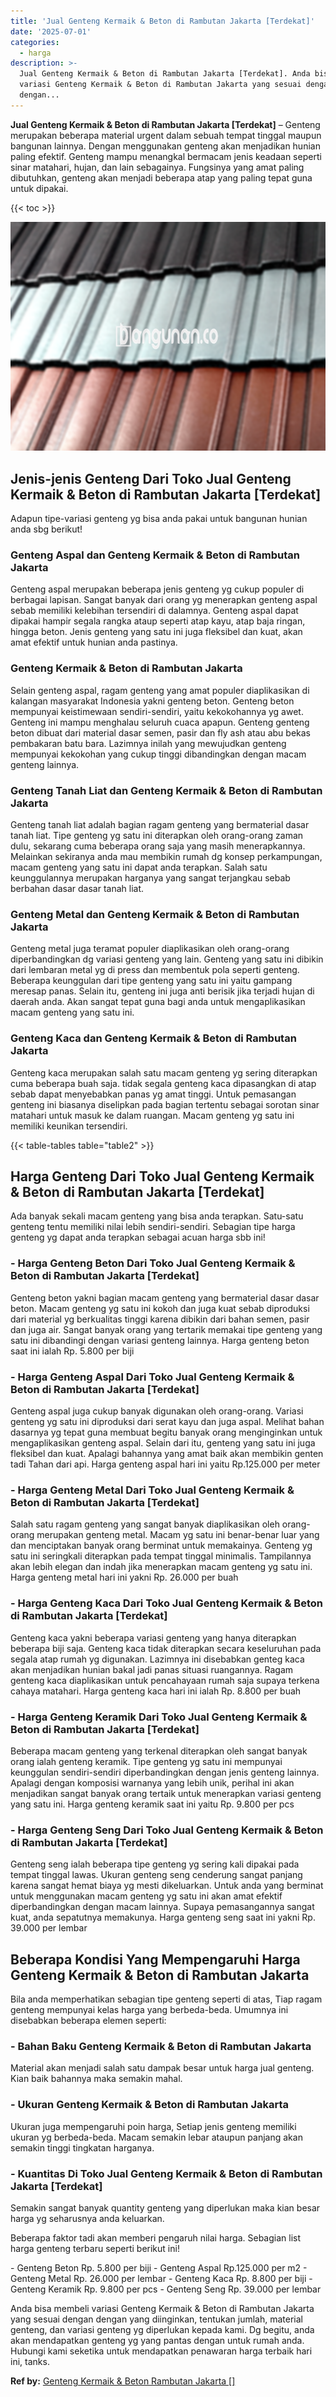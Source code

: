 ```yaml
---
title: 'Jual Genteng Kermaik & Beton di Rambutan Jakarta [Terdekat]'
date: '2025-07-01'
categories:
  - harga
description: >-
  Jual Genteng Kermaik & Beton di Rambutan Jakarta [Terdekat]. Anda bisa membeli
  variasi Genteng Kermaik & Beton di Rambutan Jakarta yang sesuai dengan
  dengan...
---
```


**Jual Genteng Kermaik & Beton di Rambutan Jakarta \[Terdekat\]** – Genteng merupakan beberapa material urgent dalam sebuah tempat tinggal maupun bangunan lainnya. Dengan menggunakan genteng akan menjadikan hunian paling efektif. Genteng mampu menangkal bermacam jenis keadaan seperti sinar matahari, hujan, dan lain sebagainya. Fungsinya yang amat paling dibutuhkan, genteng akan menjadi beberapa atap yang paling tepat guna untuk dipakai.

{{< toc >}}

![Jual Genteng Kermaik & Beton di Rambutan Jakarta [Terdekat]](/images/genteng-minimalis-murah12.png)

## Jenis-jenis Genteng Dari Toko Jual Genteng Kermaik & Beton di Rambutan Jakarta \[Terdekat\]

Adapun tipe-variasi genteng yg bisa anda pakai untuk bangunan hunian anda sbg berikut!

### Genteng Aspal dan Genteng Kermaik & Beton di Rambutan Jakarta

Genteng aspal merupakan beberapa jenis genteng yg cukup populer di berbagai lapisan. Sangat banyak dari orang yg menerapkan genteng aspal sebab memiliki kelebihan tersendiri di dalamnya. Genteng aspal dapat dipakai hampir segala rangka ataup seperti atap kayu, atap baja ringan, hingga beton. Jenis genteng yang satu ini juga fleksibel dan kuat, akan amat efektif untuk hunian anda pastinya.

### Genteng Kermaik & Beton di Rambutan Jakarta

Selain genteng aspal, ragam genteng yang amat populer diaplikasikan di kalangan masyarakat Indonesia yakni genteng beton. Genteng beton mempunyai keistimewaan sendiri-sendiri, yaitu kekokohannya yg awet. Genteng ini mampu menghalau seluruh cuaca apapun. Genteng genteng beton dibuat dari material dasar semen, pasir dan fly ash atau abu bekas pembakaran batu bara. Lazimnya inilah yang mewujudkan genteng mempunyai kekokohan yang cukup tinggi dibandingkan dengan macam genteng lainnya.

### Genteng Tanah Liat dan Genteng Kermaik & Beton di Rambutan Jakarta

Genteng tanah liat adalah bagian ragam genteng yang bermaterial dasar tanah liat. Tipe genteng yg satu ini diterapkan oleh orang-orang zaman dulu, sekarang cuma beberapa orang saja yang masih menerapkannya. Melainkan sekiranya anda mau membikin rumah dg konsep perkampungan, macam genteng yang satu ini dapat anda terapkan. Salah satu keunggulannya merupakan harganya yang sangat terjangkau sebab berbahan dasar dasar tanah liat.

### Genteng Metal dan Genteng Kermaik & Beton di Rambutan Jakarta

Genteng metal juga teramat populer diaplikasikan oleh orang-orang diperbandingkan dg variasi genteng yang lain. Genteng yang satu ini dibikin dari lembaran metal yg di press dan membentuk pola seperti genteng. Beberapa keunggulan dari tipe genteng yang satu ini yaitu gampang meresap panas. Selain itu, genteng ini juga anti berisik jika terjadi hujan di daerah anda. Akan sangat tepat guna bagi anda untuk mengaplikasikan macam genteng yang satu ini.

### Genteng Kaca dan Genteng Kermaik & Beton di Rambutan Jakarta

Genteng kaca merupakan salah satu macam genteng yg sering diterapkan cuma beberapa buah saja. tidak segala genteng kaca dipasangkan di atap sebab dapat menyebabkan panas yg amat tinggi. Untuk pemasangan genteng ini biasanya diselipkan pada bagian tertentu sebagai sorotan sinar matahari untuk masuk ke dalam ruangan. Macam genteng yg satu ini memiliki keunikan tersendiri.

{{< table-tables table="table2" >}}

## Harga Genteng Dari Toko Jual Genteng Kermaik & Beton di Rambutan Jakarta \[Terdekat\]

Ada banyak sekali macam genteng yang bisa anda terapkan. Satu-satu genteng tentu memiliki nilai lebih sendiri-sendiri. Sebagian tipe harga genteng yg dapat anda terapkan sebagai acuan harga sbb ini!

### \- Harga Genteng Beton Dari Toko Jual Genteng Kermaik & Beton di Rambutan Jakarta \[Terdekat\]

Genteng beton yakni bagian macam genteng yang bermaterial dasar dasar beton. Macam genteng yg satu ini kokoh dan juga kuat sebab diproduksi dari material yg berkualitas tinggi karena dibikin dari bahan semen, pasir dan juga air. Sangat banyak orang yang tertarik memakai tipe genteng yang satu ini dibandingi dengan variasi genteng lainnya. Harga genteng beton saat ini ialah Rp. 5.800 per biji

### \- Harga Genteng Aspal Dari Toko Jual Genteng Kermaik & Beton di Rambutan Jakarta \[Terdekat\]

Genteng aspal juga cukup banyak digunakan oleh orang-orang. Variasi genteng yg satu ini diproduksi dari serat kayu dan juga aspal. Melihat bahan dasarnya yg tepat guna membuat begitu banyak orang menginginkan untuk mengaplikasikan genteng aspal. Selain dari itu, genteng yang satu ini juga fleksibel dan kuat. Apalagi bahannya yang amat baik akan membikin genten tadi Tahan dari api. Harga genteng aspal hari ini yaitu Rp.125.000 per meter

### \- Harga Genteng Metal Dari Toko Jual Genteng Kermaik & Beton di Rambutan Jakarta \[Terdekat\]

Salah satu ragam genteng yang sangat banyak diaplikasikan oleh orang-orang merupakan genteng metal. Macam yg satu ini benar-benar luar yang dan menciptakan banyak orang berminat untuk memakainya. Genteng yg satu ini seringkali diterapkan pada tempat tinggal minimalis. Tampilannya akan lebih elegan dan indah jika menerapkan macam genteng yg satu ini. Harga genteng metal hari ini yakni Rp. 26.000 per buah

### \- Harga Genteng Kaca Dari Toko Jual Genteng Kermaik & Beton di Rambutan Jakarta \[Terdekat\]

Genteng kaca yakni beberapa variasi genteng yang hanya diterapkan beberapa biji saja. Genteng kaca tidak diterapkan secara keseluruhan pada segala atap rumah yg digunakan. Lazimnya ini disebabkan genteg kaca akan menjadikan hunian bakal jadi panas situasi ruangannya. Ragam genteng kaca diaplikasikan untuk pencahayaan rumah saja supaya terkena cahaya matahari. Harga genteng kaca hari ini ialah Rp. 8.800 per buah

### \- Harga Genteng Keramik Dari Toko Jual Genteng Kermaik & Beton di Rambutan Jakarta \[Terdekat\]

Beberapa macam genteng yang terkenal diterapkan oleh sangat banyak orang ialah genteng keramik. Tipe genteng yg satu ini mempunyai keunggulan sendiri-sendiri diperbandingkan dengan jenis genteng lainnya. Apalagi dengan komposisi warnanya yang lebih unik, perihal ini akan menjadikan sangat banyak orang tertaik untuk menerapkan variasi genteng yang satu ini. Harga genteng keramik saat ini yaitu Rp. 9.800 per pcs

### \- Harga Genteng Seng Dari Toko Jual Genteng Kermaik & Beton di Rambutan Jakarta \[Terdekat\]

Genteng seng ialah beberapa tipe genteng yg sering kali dipakai pada tempat tinggal lawas. Ukuran genteng seng cenderung sangat panjang karena sangat hemat biaya yg mesti dikeluarkan. Untuk anda yang berminat untuk menggunakan macam genteng yg satu ini akan amat efektif diperbandingkan dengan macam lainnya. Supaya pemasangannya sangat kuat, anda sepatutnya memakunya. Harga genteng seng saat ini yakni Rp. 39.000 per lembar

## Beberapa Kondisi Yang Mempengaruhi Harga Genteng Kermaik & Beton di Rambutan Jakarta

Bila anda memperhatikan sebagian tipe genteng seperti di atas, Tiap ragam genteng mempunyai kelas harga yang berbeda-beda. Umumnya ini disebabkan beberapa elemen seperti:

### \- Bahan Baku Genteng Kermaik & Beton di Rambutan Jakarta

Material akan menjadi salah satu dampak besar untuk harga jual genteng. Kian baik bahannya maka semakin mahal.

### \- Ukuran Genteng Kermaik & Beton di Rambutan Jakarta

Ukuran juga mempengaruhi poin harga, Setiap jenis genteng memiliki ukuran yg berbeda-beda. Macam semakin lebar ataupun panjang akan semakin tinggi tingkatan harganya.

### \- Kuantitas Di Toko Jual Genteng Kermaik & Beton di Rambutan Jakarta \[Terdekat\]

Semakin sangat banyak quantity genteng yang diperlukan maka kian besar harga yg seharusnya anda keluarkan.

Beberapa faktor tadi akan memberi pengaruh nilai harga. Sebagian list harga genteng terbaru seperti berikut ini!

\- Genteng Beton Rp. 5.800 per biji - Genteng Aspal Rp.125.000 per m2 - Genteng Metal Rp. 26.000 per lembar - Genteng Kaca Rp. 8.800 per biji - Genteng Keramik Rp. 9.800 per pcs - Genteng Seng Rp. 39.000 per lembar

Anda bisa membeli variasi Genteng Kermaik & Beton di Rambutan Jakarta yang sesuai dengan dengan yang diinginkan, tentukan jumlah, material genteng, dan variasi genteng yg diperlukan kepada kami. Dg begitu, anda akan mendapatkan genteng yg yang pantas dengan untuk rumah anda. Hubungi kami seketika untuk mendapatkan penawaran harga terbaik hari ini, tanks.

**Ref by:**  [Genteng Kermaik & Beton  Rambutan Jakarta []](https://id.wikipedia.org/wiki/Genteng)
